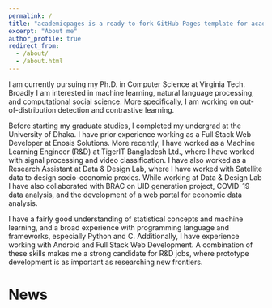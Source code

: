 ```yaml
---
permalink: /
title: "academicpages is a ready-to-fork GitHub Pages template for academic personal websites"
excerpt: "About me"
author_profile: true
redirect_from: 
  - /about/
  - /about.html
---
```


I am currently pursuing my Ph.D. in Computer Science at Virginia Tech. Broadly I am interested in machine learning, natural language processing, and computational social science. More specifically, I am working on out-of-distribution detection and contrastive learning.

Before starting my graduate studies, I completed my undergrad at the University of Dhaka. I have prior experience working as a Full Stack Web Developer at Enosis Solutions. More recently, I have worked as a Machine Learning Engineer (R&D) at TigerIT Bangladesh Ltd., where I have worked with signal processing and video classification. I have also worked as a Research Assistant at Data & Design Lab, where I have worked with Satellite data to design socio-economic proxies. While working at Data & Design Lab I have also collaborated with BRAC on UID generation project, COVID-19 data analysis, and the development of a web portal for economic data analysis.

I have a fairly good understanding of statistical concepts and machine learning, and a broad experience with programming language and frameworks, especially Python and C. Additionally, I have experience working with Android and Full Stack Web Development. A combination of these skills makes me a strong candidate for R&D jobs, where prototype development is as important as researching new frontiers.

News
======

